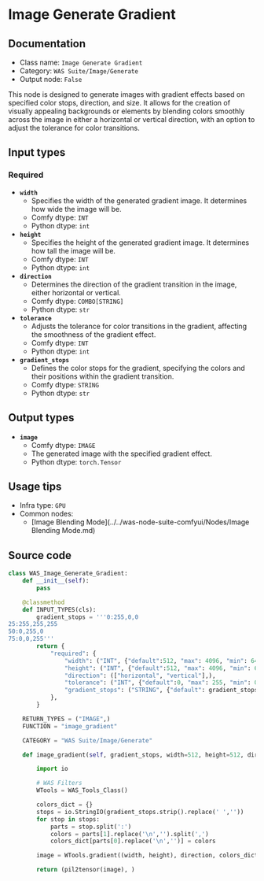# Image Generate Gradient
## Documentation
- Class name: `Image Generate Gradient`
- Category: `WAS Suite/Image/Generate`
- Output node: `False`

This node is designed to generate images with gradient effects based on specified color stops, direction, and size. It allows for the creation of visually appealing backgrounds or elements by blending colors smoothly across the image in either a horizontal or vertical direction, with an option to adjust the tolerance for color transitions.
## Input types
### Required
- **`width`**
    - Specifies the width of the generated gradient image. It determines how wide the image will be.
    - Comfy dtype: `INT`
    - Python dtype: `int`
- **`height`**
    - Specifies the height of the generated gradient image. It determines how tall the image will be.
    - Comfy dtype: `INT`
    - Python dtype: `int`
- **`direction`**
    - Determines the direction of the gradient transition in the image, either horizontal or vertical.
    - Comfy dtype: `COMBO[STRING]`
    - Python dtype: `str`
- **`tolerance`**
    - Adjusts the tolerance for color transitions in the gradient, affecting the smoothness of the gradient effect.
    - Comfy dtype: `INT`
    - Python dtype: `int`
- **`gradient_stops`**
    - Defines the color stops for the gradient, specifying the colors and their positions within the gradient transition.
    - Comfy dtype: `STRING`
    - Python dtype: `str`
## Output types
- **`image`**
    - Comfy dtype: `IMAGE`
    - The generated image with the specified gradient effect.
    - Python dtype: `torch.Tensor`
## Usage tips
- Infra type: `GPU`
- Common nodes:
    - [Image Blending Mode](../../was-node-suite-comfyui/Nodes/Image Blending Mode.md)



## Source code
```python
class WAS_Image_Generate_Gradient:
    def __init__(self):
        pass

    @classmethod
    def INPUT_TYPES(cls):
        gradient_stops = '''0:255,0,0
25:255,255,255
50:0,255,0
75:0,0,255'''
        return {
            "required": {
                "width": ("INT", {"default":512, "max": 4096, "min": 64, "step":1}),
                "height": ("INT", {"default":512, "max": 4096, "min": 64, "step":1}),
                "direction": (["horizontal", "vertical"],),
                "tolerance": ("INT", {"default":0, "max": 255, "min": 0, "step":1}),
                "gradient_stops": ("STRING", {"default": gradient_stops, "multiline": True}),
            },
        }

    RETURN_TYPES = ("IMAGE",)
    FUNCTION = "image_gradient"

    CATEGORY = "WAS Suite/Image/Generate"

    def image_gradient(self, gradient_stops, width=512, height=512, direction='horizontal', tolerance=0):

        import io

        # WAS Filters
        WTools = WAS_Tools_Class()

        colors_dict = {}
        stops = io.StringIO(gradient_stops.strip().replace(' ',''))
        for stop in stops:
            parts = stop.split(':')
            colors = parts[1].replace('\n','').split(',')
            colors_dict[parts[0].replace('\n','')] = colors

        image = WTools.gradient((width, height), direction, colors_dict, tolerance)

        return (pil2tensor(image), )

```
